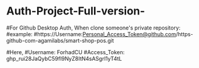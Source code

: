 # Auth-Project-Full-version-
#For Github Desktop Auth, When clone someone's private repository:
#example:
#https://Username:Personal_Access_Token@github.com/https-github-com-agamilabs/smart-shop-pos.git

#Here, 
#Username: ForhadCU
#Access_Token: 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
